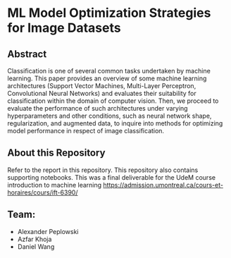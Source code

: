 # ML Model Optimization Strategies for Image Datasets

## Abstract
Classification is one of several common tasks undertaken by machine learning. This paper provides an
overview of some machine learning architectures (Support Vector Machines, Multi-Layer Perceptron,
Convolutional Neural Networks) and evaluates their suitability for classification within the domain of
computer vision. Then, we proceed to evaluate the performance of such architectures under varying
hyperparameters and other conditions, such as neural network shape, regularization, and augmented
data, to inquire into methods for optimizing model performance in respect of image classification.

## About this Repository
Refer to the report in this repository. This repository also contains supporting notebooks. This was a final deliverable for the UdeM course introduction to machine learning https://admission.umontreal.ca/cours-et-horaires/cours/ift-6390/

## Team:
* Alexander Peplowski
* Azfar Khoja
* Daniel Wang
